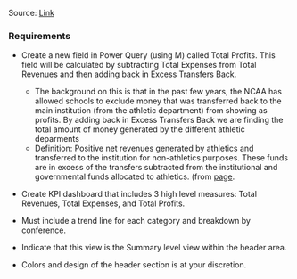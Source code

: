 Source: [Link](https://www.workout-wednesday.com/2021/01/12/pbi-2021-w02/)

### Requirements

- Create a new field in Power Query (using M) called Total Profits. This field will be calculated by subtracting Total Expenses from Total Revenues and then adding back in Excess Transfers Back.

  - The background on this is that in the past few years, the NCAA has allowed schools to exclude money that was transferred back to the main institution (from the athletic department) from showing as profits. By adding back in Excess Transfers Back we are finding the total amount of money generated by the different athletic deparments
  - Definition: Positive net revenues generated by athletics and transferred to the institution for non-athletics purposes. These funds are in excess of the transfers subtracted from the institutional and governmental funds allocated to athletics. (from [page](http://cafidatabase.knightcommission.org/about-the-data).

- Create KPI dashboard that includes 3 high level measures: Total Revenues, Total Expenses, and Total Profits.
- Must include a trend line for each category and breakdown by conference.
- Indicate that this view is the Summary level view within the header area. 
- Colors and design of the header section is at your discretion.
